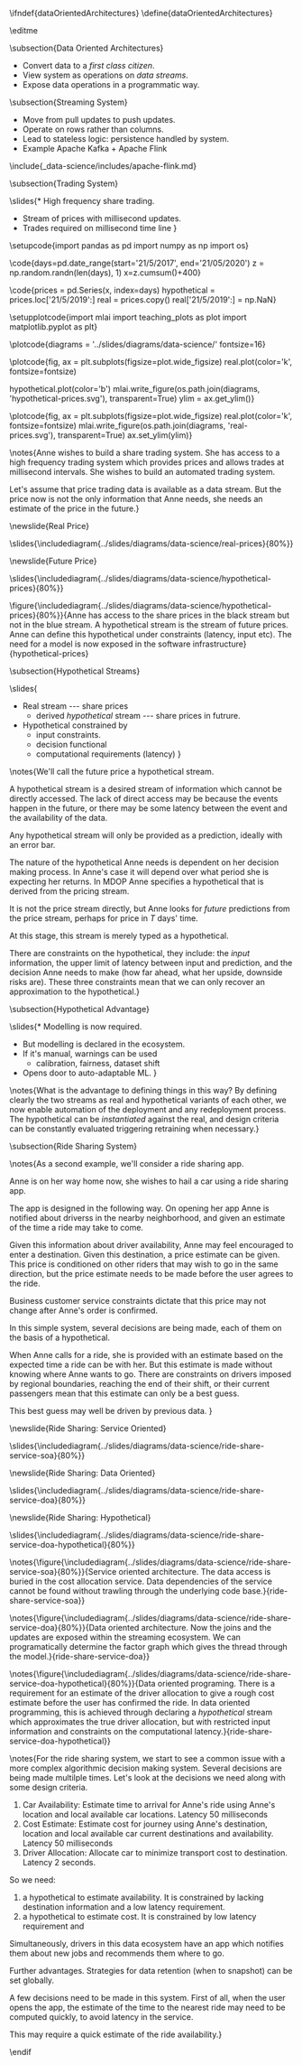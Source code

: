 \ifndef{dataOrientedArchitectures}
\define{dataOrientedArchitectures}

\editme

\subsection{Data Oriented Architectures}

* Convert data to a *first class citizen*.
* View system as operations on *data streams*.
* Expose data operations in a programmatic way.

\subsection{Streaming System}

* Move from pull updates to push updates.
* Operate on rows rather than columns.
* Lead to stateless logic: persistence handled by system.
* Example Apache Kafka + Apache Flink

\include{_data-science/includes/apache-flink.md}

\subsection{Trading System}

\slides{* High frequency share trading.
* Stream of prices with millisecond updates.
* Trades required on millisecond time line
}

\setupcode{import pandas as pd
import numpy as np
import os}

\code{days=pd.date_range(start='21/5/2017', end='21/05/2020')
z = np.random.randn(len(days), 1)
x=z.cumsum()+400}

\code{prices = pd.Series(x, index=days)
hypothetical = prices.loc['21/5/2019':]
real = prices.copy()
real['21/5/2019':] = np.NaN}

\setupplotcode{import mlai
import teaching_plots as plot
import matplotlib.pyplot as plt}

\plotcode{diagrams = '../slides/diagrams/data-science/'
fontsize=16}

\plotcode{fig, ax = plt.subplots(figsize=plot.wide_figsize)
real.plot(color='k', fontsize=fontsize)

hypothetical.plot(color='b')
mlai.write_figure(os.path.join(diagrams, 'hypothetical-prices.svg'), transparent=True)
ylim = ax.get_ylim()}

\plotcode{fig, ax = plt.subplots(figsize=plot.wide_figsize)
real.plot(color='k', fontsize=fontsize)
mlai.write_figure(os.path.join(diagrams, 'real-prices.svg'), transparent=True)
ax.set_ylim(ylim)}

\notes{Anne wishes to build a share trading system. She has access to a high frequency trading system which provides prices and allows trades at millisecond intervals. She wishes to build an automated trading system.

Let's assume that price trading data is available as a data stream. But the price now is not the only information that Anne needs, she needs an estimate of the price in the future.}

\newslide{Real Price}

\slides{\includediagram{../slides/diagrams/data-science/real-prices}{80%}}

\newslide{Future Price}

\slides{\includediagram{../slides/diagrams/data-science/hypothetical-prices}{80%}}


\figure{\includediagram{../slides/diagrams/data-science/hypothetical-prices}{80%}}{Anne has access to the share prices in the black stream but not in the blue stream. A hypothetical stream is the stream of future prices. Anne can define this hypothetical under constraints (latency, input etc). The need for a model is now exposed in the software infrastructure}{hypothetical-prices}

\subsection{Hypothetical Streams}

\slides{
* Real stream --- share prices
    * derived *hypothetical* stream --- share prices in futrure.
* Hypothetical constrained by
    * input constraints.
    * decision functional
    * computational requirements (latency)
}


\notes{We'll call the future price a hypothetical stream. 

A hypothetical stream is a desired stream of information which cannot be directly accessed. The lack of direct access may be because the events happen in the future, or there may be some latency between the event and the availability of the data. 

Any hypothetical stream will only be provided as a prediction, ideally with an error bar. 

The nature of the hypothetical Anne needs is dependent on her decision making process. In Anne's case it will depend over what period she is expecting her returns. In MDOP Anne specifies a hypothetical that is derived from the pricing stream. 

It is not the price stream directly, but Anne looks for *future* predictions from the price stream, perhaps for price in $T$ days' time.

At this stage, this stream is merely typed as a hypothetical.

There are constraints on the hypothetical, they include: the *input* information, the upper limit of latency between input and prediction, and the decision Anne needs to make (how far ahead, what her upside, downside risks are). These three constraints mean that we can only recover an approximation to the hypothetical.}

\subsection{Hypothetical Advantage}

\slides{* Modelling is now required.
* But modelling is declared in the ecosystem.
* If it's manual, warnings can be used 
     * calibration, fairness, dataset shift
* Opens door to auto-adaptable ML.
}

\notes{What is the advantage to defining things in this way? By defining clearly the two streams as real and hypothetical variants of each other, we now enable automation of the deployment and any redeployment process. The hypothetical can be *instantiated* against the real, and design criteria can be constantly evaluated triggering retraining when necessary.}

\subsection{Ride Sharing System}

\notes{As a second example, we'll consider a ride sharing app. 

Anne is on her way home now, she wishes to hail a car using a ride sharing app. 

The app is designed in the following way. On opening her app Anne is notified about driverss in the nearby neighborhood, and given an estimate of the time a ride may take to come.

Given this information about driver availability, Anne may feel encouraged to enter a destination. Given this destination, a price estimate can be given. This price is conditioned on other riders that may wish to go in the same direction, but the price estimate needs to be made before the user agrees to the ride. 

Business customer service constraints dictate that this price may not change after Anne's order is confirmed. 

In this simple system, several decisions are being made, each of them on the basis of a hypothetical.

When Anne calls for a ride, she is provided with an estimate based on the expected time a ride can be with her. But this estimate is made without knowing where Anne wants to go. There are constraints on drivers imposed by regional boundaries, reaching the end of their shift, or their current passengers mean that this estimate can only be a best guess.

This best guess may well be driven by previous data.
}

\newslide{Ride Sharing: Service Oriented}

\slides{\includediagram{../slides/diagrams/data-science/ride-share-service-soa}{80%}}

\newslide{Ride Sharing: Data Oriented}

\slides{\includediagram{../slides/diagrams/data-science/ride-share-service-doa}{80%}}

\newslide{Ride Sharing: Hypothetical}

\slides{\includediagram{../slides/diagrams/data-science/ride-share-service-doa-hypothetical}{80%}}

\notes{\figure{\includediagram{../slides/diagrams/data-science/ride-share-service-soa}{80%}}{Service oriented architecture. The data access is buried in the cost allocation service. Data dependencies of the service cannot be found without trawling through the underlying code base.}{ride-share-service-soa}}

\notes{\figure{\includediagram{../slides/diagrams/data-science/ride-share-service-doa}{80%}}{Data oriented architecture. Now the joins and the updates are exposed within the streaming ecosystem. We can programatically determine the factor graph which gives the thread through the model.}{ride-share-service-doa}}

\notes{\figure{\includediagram{../slides/diagrams/data-science/ride-share-service-doa-hypothetical}{80%}}{Data oriented programing. There is a requirement for an estimate of the driver allocation to give a rough cost estimate before the user has confirmed the ride. In data oriented programming, this is achieved through declaring a *hypothetical* stream which approximates the true driver allocation, but with restricted input information and constraints on the computational latency.}{ride-share-service-doa-hypothetical}}

\notes{For the ride sharing system, we start to see a common issue with a more complex algorithmic decision making system. Several decisions are being made multilple times. Let's look at the decisions we need along with some design criteria.

1. Car Availability: Estimate time to arrival for Anne's ride using Anne's location and local available car locations. Latency 50 milliseconds
2. Cost Estimate: Estimate cost for journey using Anne's destination, location and local available car current destinations and availability. Latency 50 milliseconds
3. Driver Allocation: Allocate car to minimize transport cost to destination. Latency 2 seconds.

So we need:

1. a hypothetical to estimate availability. It is constrained by lacking destination information and a low latency requirement.
2. a hypothetical to estimate cost. It is constrained by low latency requirement and 


Simultaneously, drivers in this data ecosystem have an app which notifies them about new jobs and recommends them where to go.

Further advantages. Strategies for data retention (when to snapshot) can be set globally.


A few decisions need to be made in this system. First of all, when the user opens the app, the estimate of the time to the nearest ride may need to be computed quickly, to avoid latency in the service. 

This may require a quick estimate of the ride availability.}



\endif
